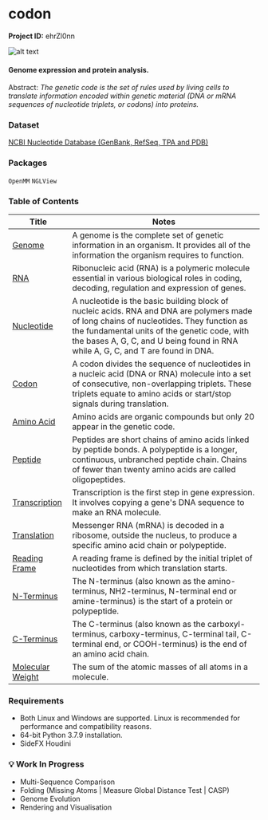 # codon

**Project ID:** ehrZl0nn

![alt text](https://github.com/epochlab/CODONEXPR/blob/main/sample.png)

#### Genome expression and protein analysis.
Abstract: *The genetic code is the set of rules used by living cells to translate information encoded within genetic material (DNA or mRNA sequences of nucleotide triplets, or codons) into proteins.*

### Dataset
[NCBI Nucleotide Database (GenBank, RefSeq, TPA and PDB)](https://www.ncbi.nlm.nih.gov/nuccore/)

### Packages
`OpenMM` `NGLView`

### Table of Contents
Title | Notes
------- | -------
[Genome](https://en.wikipedia.org/wiki/Genome) | A genome is the complete set of genetic information in an organism. It provides all of the information the organism requires to function.
[RNA](https://en.wikipedia.org/wiki/RNA) | Ribonucleic acid (RNA) is a polymeric molecule essential in various biological roles in coding, decoding, regulation and expression of genes.
[Nucleotide](https://en.wikipedia.org/wiki/Nucleotide) | A nucleotide is the basic building block of nucleic acids. RNA and DNA are polymers made of long chains of nucleotides. They function as the fundamental units of the genetic code, with the bases A, G, C, and U being found in RNA while A, G, C, and T are found in DNA.
[Codon](https://en.wikipedia.org/wiki/Genetic_code) | A codon divides the sequence of nucleotides in a nucleic acid (DNA or RNA) molecule into a set of consecutive, non-overlapping triplets. These triplets equate to amino acids or start/stop signals during translation.
[Amino Acid](https://en.wikipedia.org/wiki/Amino_acid) | Amino acids are organic compounds but only 20 appear in the genetic code.
[Peptide](https://en.wikipedia.org/wiki/Peptide) | Peptides are short chains of amino acids linked by peptide bonds. A polypeptide is a longer, continuous, unbranched peptide chain. Chains of fewer than twenty amino acids are called oligopeptides.
[Transcription](https://en.wikipedia.org/wiki/Transcription_(biology)) | Transcription is the first step in gene expression. It involves copying a gene's DNA sequence to make an RNA molecule.
[Translation](https://en.wikipedia.org/wiki/Translation) | Messenger RNA (mRNA) is decoded in a ribosome, outside the nucleus, to produce a specific amino acid chain or polypeptide.
[Reading Frame](https://en.wikipedia.org/wiki/Reading_frame) | A reading frame is defined by the initial triplet of nucleotides from which translation starts.
[N-Terminus](https://en.wikipedia.org/wiki/N-terminus) | The N-terminus (also known as the amino-terminus, NH2-terminus, N-terminal end or amine-terminus) is the start of a protein or polypeptide.
[C-Terminus](https://en.wikipedia.org/wiki/C-terminus) | The C-terminus (also known as the carboxyl-terminus, carboxy-terminus, C-terminal tail, C-terminal end, or COOH-terminus) is the end of an amino acid chain.
[Molecular Weight](https://en.wikipedia.org/wiki/Molecular_mass) | The sum of the atomic masses of all atoms in a molecule.

### Requirements
- Both Linux and Windows are supported. Linux is recommended for performance and compatibility reasons.
- 64-bit Python 3.7.9 installation.
- SideFX Houdini

### :bulb: Work In Progress
- Multi-Sequence Comparison
- Folding (Missing Atoms | Measure Global Distance Test | CASP)
- Genome Evolution
- Rendering and Visualisation
